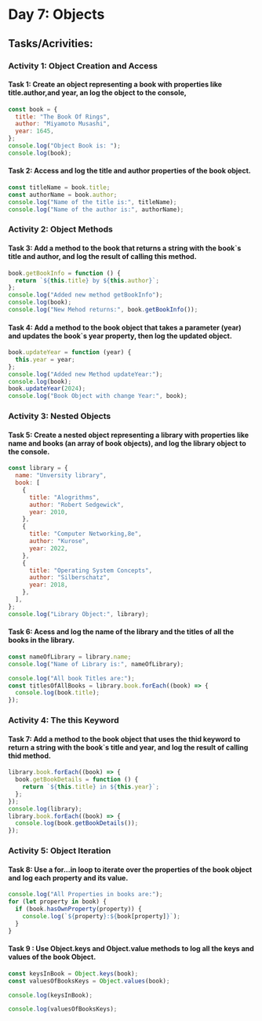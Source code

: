 # Day 7: Objects

## Tasks/Acrivities:

### Activity 1: Object Creation and Access

#### Task 1: Create an object representing a book with properties like title.author,and year, an log the object to the console,

```js
const book = {
  title: "The Book Of Rings",
  author: "Miyamoto Musashi",
  year: 1645,
};
console.log("Object Book is: ");
console.log(book);
```

#### Task 2: Access and log the title and author properties of the book object.

```js
const titleName = book.title;
const authorName = book.author;
console.log("Name of the title is:", titleName);
console.log("Name of the author is:", authorName);
```

### Activity 2: Object Methods

#### Task 3: Add a method to the book that returns a string with the book`s title and author, and log the result of calling this method.

```js
book.getBookInfo = function () {
  return `${this.title} by ${this.author}`;
};
console.log("Added new method getBookInfo");
console.log(book);
console.log("New Mehod returns:", book.getBookInfo());
```

#### Task 4: Add a method to the book object that takes a parameter (year) and updates the book`s year property, then log the updated object.

```js
book.updateYear = function (year) {
  this.year = year;
};
console.log("Added new Method updateYear:");
console.log(book);
book.updateYear(2024);
console.log("Book Object with change Year:", book);
```

### Activity 3: Nested Objects

#### Task 5: Create a nested object representing a library with properties like name and books (an array of book objects), and log the library object to the console.

```js
const library = {
  name: "Unversity library",
  book: [
    {
      title: "Alogrithms",
      author: "Robert Sedgewick",
      year: 2010,
    },
    {
      title: "Computer Networking,8e",
      author: "Kurose",
      year: 2022,
    },
    {
      title: "Operating System Concepts",
      author: "Silberschatz",
      year: 2018,
    },
  ],
};
console.log("Library Object:", library);
```

#### Task 6: Acess and log the name of the library and the titles of all the books in the library.

```js
const nameOfLibrary = library.name;
console.log("Name of Library is:", nameOfLibrary);

console.log("All book Titles are:");
const titlesOfAllBooks = library.book.forEach((book) => {
  console.log(book.title);
});
```

### Activity 4: The this Keyword

#### Task 7: Add a method to the book object that uses the thid keyword to return a string with the book`s title and year, and log the result of calling thid method.

```js
library.book.forEach((book) => {
  book.getBookDetails = function () {
    return `${this.title} in ${this.year}`;
  };
});
console.log(library);
library.book.forEach((book) => {
  console.log(book.getBookDetails());
});
```

### Activity 5: Object Iteration

#### Task 8: Use a for...in loop to iterate over the properties of the book object and log each property and its value.

```js
console.log("All Properties in books are:");
for (let property in book) {
  if (book.hasOwnProperty(property)) {
    console.log(`${property}:${book[property]}`);
  }
}
```

#### Task 9 : Use Object.keys and Object.value methods to log all the keys and values of the book Object.

```js
const keysInBook = Object.keys(book);
const valuesOfBooksKeys = Object.values(book);

console.log(keysInBook);

console.log(valuesOfBooksKeys);
```
